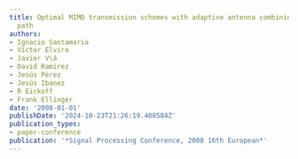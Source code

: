 ```yaml
---
title: Optimal MIMO transmission schemes with adaptive antenna combining in the RF
  path
authors:
- Ignacio Santamaria
- Víctor Elvira
- Javier V\á
- David Ramirez
- Jesús Pérez
- Jesús Ibanez
- R Eickoff
- Frank Ellinger
date: '2008-01-01'
publishDate: '2024-10-23T21:26:19.408584Z'
publication_types:
- paper-conference
publication: '*Signal Processing Conference, 2008 16th European*'
---
```

